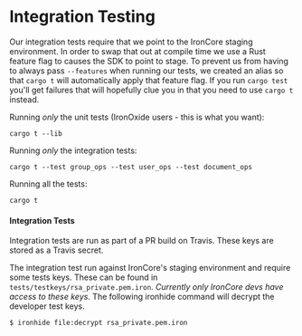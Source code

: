 Integration Testing
===================

Our integration tests require that we point to the IronCore staging environment. In order to swap that out at compile time we use a Rust feature flag to causes the SDK to point to stage. To prevent us from having to always pass `--features` when running our tests, we created an alias so that `cargo t` will automatically apply that feature flag. If you run `cargo test` you'll get failures that will hopefully clue you in that you need to use `cargo t` instead.

Running *only* the unit tests (IronOxide users - this is what you want):

`cargo t --lib`

Running *only* the integration tests:

`cargo t --test group_ops --test user_ops --test document_ops`

Running all the tests:

`cargo t`

#### Integration Tests

Integration tests are run as part of a PR build on Travis. These keys are stored as a Travis secret.

The integration test run against IronCore's staging environment and require some tests keys. These can be found in `tests/testkeys/rsa_private.pem.iron`. _Currently only IronCore devs have access to these keys._ The following ironhide command will decrypt the developer test keys. 

`$ ironhide file:decrypt rsa_private.pem.iron`